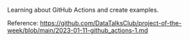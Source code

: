 Learning about GitHub Actions and create examples.

Reference: https://github.com/DataTalksClub/project-of-the-week/blob/main/2023-01-11-github_actions-1.md
